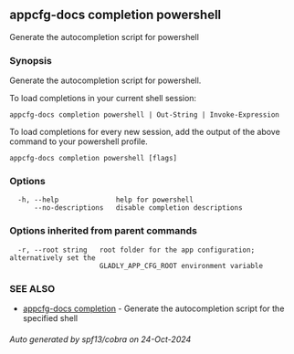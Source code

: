 ## appcfg-docs completion powershell

Generate the autocompletion script for powershell

### Synopsis

Generate the autocompletion script for powershell.

To load completions in your current shell session:

	appcfg-docs completion powershell | Out-String | Invoke-Expression

To load completions for every new session, add the output of the above command
to your powershell profile.


```
appcfg-docs completion powershell [flags]
```

### Options

```
  -h, --help              help for powershell
      --no-descriptions   disable completion descriptions
```

### Options inherited from parent commands

```
  -r, --root string   root folder for the app configuration; alternatively set the
                      GLADLY_APP_CFG_ROOT environment variable
```

### SEE ALSO

* [appcfg-docs completion](appcfg-docs_completion.md)	 - Generate the autocompletion script for the specified shell

###### Auto generated by spf13/cobra on 24-Oct-2024
